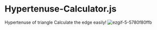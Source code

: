 # Hypertenuse-Calculator.js
Hypertenuse of triangle Calculate the edge easily!
![ezgif-5-5780f80ffb](https://user-images.githubusercontent.com/112738975/188606389-721b3568-27a8-4b4c-bbe4-b06c3a9a24d5.gif)
